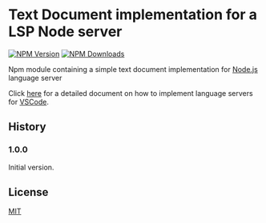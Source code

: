 # Text Document implementation for a LSP Node server

[![NPM Version](https://img.shields.io/npm/v/vscode-languageserver-textDocument.svg)](https://npmjs.org/package/vscode-languageserver-textDocument)
[![NPM Downloads](https://img.shields.io/npm/dm/vscode-languageserver-textDocument.svg)](https://npmjs.org/package/vscode-languageserver-textDocument)

Npm module containing a simple text document implementation for [Node.js](https://nodejs.org/) language server

Click [here](https://code.visualstudio.com/docs/extensions/example-language-server) for a detailed document on how
to implement language servers for [VSCode](https://code.visualstudio.com/).

## History

### 1.0.0

Initial version.

## License
[MIT](https://github.com/Microsoft/vscode-languageserver-node/blob/master/License.txt)